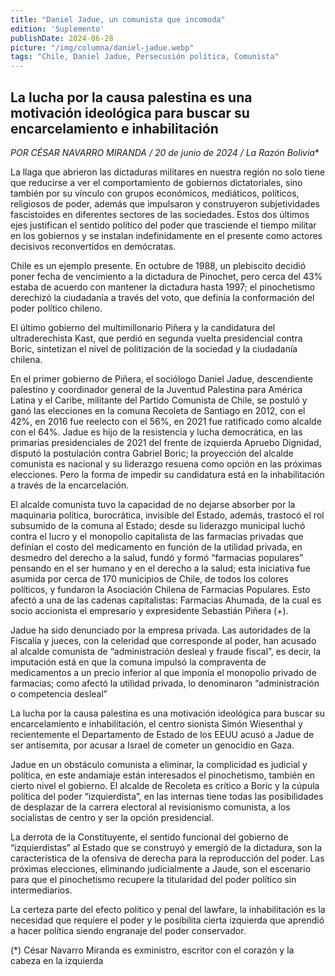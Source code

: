 ```yaml
---
title: "Daniel Jadue, un comunista que incomoda"
edition: 'Suplemento'
publishDate: 2024-06-28
picture: "/img/columna/daniel-jadue.webp"
tags: "Chile, Daniel Jadue, Persecusión política, Comunista"
---
```

## La lucha por la causa palestina es una motivación ideológica para buscar su encarcelamiento e inhabilitación

**POR CÉSAR NAVARRO MIRANDA* / 20 de junio de 2024 / La Razón Bolivia**

La llaga que abrieron las dictaduras militares en nuestra región no solo tiene que reducirse a ver el comportamiento de gobiernos dictatoriales, sino también por su vínculo con grupos económicos, mediáticos, políticos, religiosos de poder, además que impulsaron y construyeron subjetividades fascistoides en diferentes sectores de las sociedades. Estos dos últimos ejes justifican el sentido político del poder que trasciende el tiempo militar en los gobiernos y se instalan indefinidamente en el presente como actores decisivos reconvertidos en demócratas.

Chile es un ejemplo presente. En octubre de 1988, un plebiscito decidió poner fecha de vencimiento a la dictadura de Pinochet, pero cerca del 43% estaba de acuerdo con mantener la dictadura hasta 1997; el pinochetismo derechizó la ciudadanía a través del voto, que definía la conformación del poder político chileno.

El último gobierno del multimillonario Piñera y la candidatura del ultraderechista Kast, que perdió en segunda vuelta presidencial contra Boric, sintetizan el nivel de politización de la sociedad y la ciudadanía chilena.

En el primer gobierno de Piñera, el sociólogo Daniel Jadue, descendiente palestino y coordinador general de la Juventud Palestina para América Latina y el Caribe, militante del Partido Comunista de Chile, se postuló y ganó las elecciones en la comuna Recoleta de Santiago en 2012, con el 42%, en 2016 fue reelecto con el 56%, en 2021 fue ratificado como alcalde con el 64%. Jadue es hijo de la resistencia y lucha democrática, en las primarias presidenciales de 2021 del frente de izquierda Apruebo Dignidad, disputó la postulación contra Gabriel Boric; la proyección del alcalde comunista es nacional y su liderazgo resuena como opción en las próximas elecciones. Pero la forma de impedir su candidatura está en la inhabilitación a través de la encarcelación.

El alcalde comunista tuvo la capacidad de no dejarse absorber por la maquinaria política, burocrática, invisible del Estado, además, trastocó el rol subsumido de la comuna al Estado; desde su liderazgo municipal luchó contra el lucro y el monopolio capitalista de las farmacias privadas que definían el costo del medicamento en función de la utilidad privada, en desmedro del derecho a la salud, fundó y formó “farmacias populares” pensando en el ser humano y en el derecho a la salud; esta iniciativa fue asumida por cerca de 170 municipios de Chile, de todos los colores políticos, y fundaron la Asociación Chilena de Farmacias Populares. Esto afectó a una de las cadenas capitalistas: Farmacias  Ahumada, de la cual es socio accionista el empresario y expresidente Sebastián Piñera (+).

Jadue ha sido denunciado por la empresa privada. Las autoridades de la Fiscalía y jueces, con la celeridad que corresponde al poder, han acusado al alcalde comunista de “administración desleal y fraude fiscal”, es decir, la imputación está en que la comuna impulsó la compraventa de medicamentos a un precio inferior al que imponía el monopolio privado de farmacias; como afectó la utilidad privada, lo denominaron “administración o competencia desleal”  

La lucha por la causa palestina es una motivación ideológica para buscar su encarcelamiento e inhabilitación, el centro sionista Simón Wiesenthal y recientemente el Departamento de Estado de los EEUU acusó a Jadue de ser antisemita, por acusar a Israel de cometer un genocidio en Gaza.

Jadue en un obstáculo comunista a eliminar, la complicidad es judicial y política, en este andamiaje están interesados el pinochetismo, también en cierto nivel el gobierno. El alcalde de Recoleta es crítico a Boric y la cúpula política del poder “izquierdista”, en las internas tiene todas las posibilidades de desplazar de la carrera electoral al revisionismo comunista, a los socialistas de centro y ser la opción presidencial. 

La derrota de la Constituyente, el sentido funcional del gobierno de “izquierdistas” al Estado que se construyó y emergió de la dictadura, son la característica de la ofensiva de derecha para la reproducción del poder. Las próximas elecciones, eliminando judicialmente a Jaude, son el escenario para que el pinochetismo recupere la titularidad del poder político sin intermediarios.

La certeza parte del efecto político y penal del lawfare, la inhabilitación es la necesidad que requiere el poder y le posibilita cierta izquierda que aprendió a hacer política siendo engranaje del poder conservador.

(*) César Navarro Miranda es exministro, escritor con el corazón y la cabeza en la izquierda